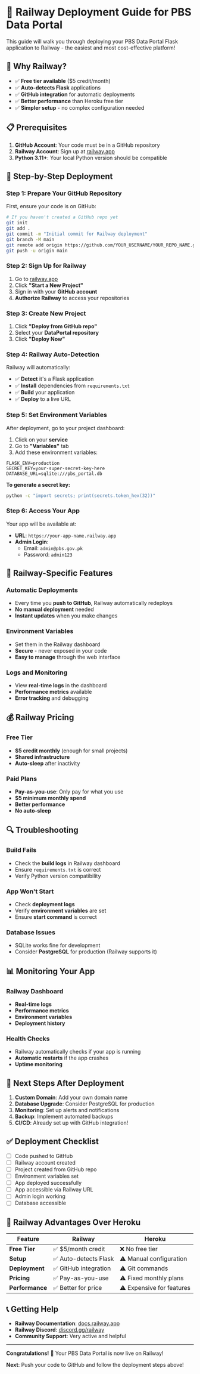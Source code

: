 # 🚂 Railway Deployment Guide for PBS Data Portal

This guide will walk you through deploying your PBS Data Portal Flask application to Railway - the easiest and most cost-effective platform!

## 🌟 **Why Railway?**

- ✅ **Free tier available** ($5 credit/month)
- ✅ **Auto-detects Flask** applications
- ✅ **GitHub integration** for automatic deployments
- ✅ **Better performance** than Heroku free tier
- ✅ **Simpler setup** - no complex configuration needed

## 📋 **Prerequisites**

1. **GitHub Account**: Your code must be in a GitHub repository
2. **Railway Account**: Sign up at [railway.app](https://railway.app)
3. **Python 3.11+**: Your local Python version should be compatible

## 🚀 **Step-by-Step Deployment**

### **Step 1: Prepare Your GitHub Repository**

First, ensure your code is on GitHub:

```bash
# If you haven't created a GitHub repo yet
git init
git add .
git commit -m "Initial commit for Railway deployment"
git branch -M main
git remote add origin https://github.com/YOUR_USERNAME/YOUR_REPO_NAME.git
git push -u origin main
```

### **Step 2: Sign Up for Railway**

1. Go to [railway.app](https://railway.app)
2. Click **"Start a New Project"**
3. Sign in with your **GitHub account**
4. **Authorize Railway** to access your repositories

### **Step 3: Create New Project**

1. Click **"Deploy from GitHub repo"**
2. Select your **DataPortal repository**
3. Click **"Deploy Now"**

### **Step 4: Railway Auto-Detection**

Railway will automatically:

- ✅ **Detect** it's a Flask application
- ✅ **Install** dependencies from `requirements.txt`
- ✅ **Build** your application
- ✅ **Deploy** to a live URL

### **Step 5: Set Environment Variables**

After deployment, go to your project dashboard:

1. Click on your **service**
2. Go to **"Variables"** tab
3. Add these environment variables:

```env
FLASK_ENV=production
SECRET_KEY=your-super-secret-key-here
DATABASE_URL=sqlite:///pbs_portal.db
```

**To generate a secret key:**

```bash
python -c "import secrets; print(secrets.token_hex(32))"
```

### **Step 6: Access Your App**

Your app will be available at:

- **URL**: `https://your-app-name.railway.app`
- **Admin Login**:
  - Email: `admin@pbs.gov.pk`
  - Password: `admin123`

## 🔧 **Railway-Specific Features**

### **Automatic Deployments**

- Every time you **push to GitHub**, Railway automatically redeploys
- **No manual deployment** needed
- **Instant updates** when you make changes

### **Environment Variables**

- Set them in the Railway dashboard
- **Secure** - never exposed in your code
- **Easy to manage** through the web interface

### **Logs and Monitoring**

- View **real-time logs** in the dashboard
- **Performance metrics** available
- **Error tracking** and debugging

## 💰 **Railway Pricing**

### **Free Tier**

- **$5 credit monthly** (enough for small projects)
- **Shared infrastructure**
- **Auto-sleep** after inactivity

### **Paid Plans**

- **Pay-as-you-use**: Only pay for what you use
- **$5 minimum monthly spend**
- **Better performance**
- **No auto-sleep**

## 🔍 **Troubleshooting**

### **Build Fails**

- Check the **build logs** in Railway dashboard
- Ensure `requirements.txt` is correct
- Verify Python version compatibility

### **App Won't Start**

- Check **deployment logs**
- Verify **environment variables** are set
- Ensure **start command** is correct

### **Database Issues**

- SQLite works fine for development
- Consider **PostgreSQL** for production (Railway supports it)

## 📊 **Monitoring Your App**

### **Railway Dashboard**

- **Real-time logs**
- **Performance metrics**
- **Environment variables**
- **Deployment history**

### **Health Checks**

- Railway automatically checks if your app is running
- **Automatic restarts** if the app crashes
- **Uptime monitoring**

## 🚀 **Next Steps After Deployment**

1. **Custom Domain**: Add your own domain name
2. **Database Upgrade**: Consider PostgreSQL for production
3. **Monitoring**: Set up alerts and notifications
4. **Backup**: Implement automated backups
5. **CI/CD**: Already set up with GitHub integration!

## ✅ **Deployment Checklist**

- [ ] Code pushed to GitHub
- [ ] Railway account created
- [ ] Project created from GitHub repo
- [ ] Environment variables set
- [ ] App deployed successfully
- [ ] App accessible via Railway URL
- [ ] Admin login working
- [ ] Database accessible

## 🎯 **Railway Advantages Over Heroku**

| Feature         | Railway               | Heroku                    |
| --------------- | --------------------- | ------------------------- |
| **Free Tier**   | ✅ $5/month credit    | ❌ No free tier           |
| **Setup**       | ✅ Auto-detects Flask | ⚠️ Manual configuration   |
| **Deployment**  | ✅ GitHub integration | ⚠️ Git commands           |
| **Pricing**     | ✅ Pay-as-you-use     | ⚠️ Fixed monthly plans    |
| **Performance** | ✅ Better for price   | ⚠️ Expensive for features |

## 📞 **Getting Help**

- **Railway Documentation**: [docs.railway.app](https://docs.railway.app)
- **Railway Discord**: [discord.gg/railway](https://discord.gg/railway)
- **Community Support**: Very active and helpful

---

**Congratulations!** 🎉 Your PBS Data Portal is now live on Railway!

**Next**: Push your code to GitHub and follow the deployment steps above!
